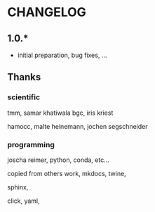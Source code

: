 # CHANGELOG


## 1.0.*

- initial preparation, bug fixes, ...

## Thanks

### scientific

tmm, samar khatiwala
bgc, iris kriest

hamocc, malte heinemann, jochen segschneider

### programming

joscha reimer, python, conda, etc...

copied from others work,
mkdocs, twine,

sphinx,

click, yaml,



